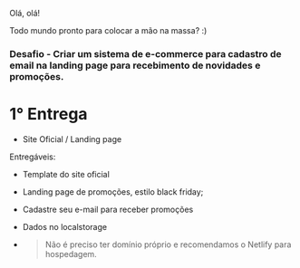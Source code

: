 Olá, olá!

Todo mundo pronto para colocar a mão na massa? :)


### Desafio - Criar um sistema de e-commerce para cadastro de email na landing page para recebimento de novidades e promoções.


# 1° Entrega 

- Site Oficial / Landing page  

Entregáveis: 

- Template do site oficial 

- Landing page de promoções, estilo black friday; 

- Cadastre seu e-mail para receber promoções 

- Dados no localstorage

- >Não é preciso ter domínio próprio e recomendamos o Netlify para hospedagem.
